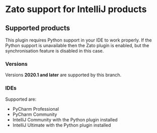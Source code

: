 # Zato support for IntelliJ products

## Supported products

This plugin requires Python support in your IDE to work properly.
If the Python support is unavailable then the Zato plugin is enabled,
but the synchronisation feature is disabled in this case.

### Versions

Versions **2020.1 and later** are supported by this branch.

### IDEs

Supported are:

- PyCharm Professional
- PyCharm Community
- IntelliJ Community with the Python plugin installed
- IntelliJ Ultimate with the Python plugin installed
